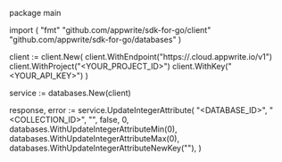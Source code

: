 package main

import (
    "fmt"
    "github.com/appwrite/sdk-for-go/client"
    "github.com/appwrite/sdk-for-go/databases"
)

client := client.New(
    client.WithEndpoint("https://<REGION>.cloud.appwrite.io/v1")
    client.WithProject("<YOUR_PROJECT_ID>")
    client.WithKey("<YOUR_API_KEY>")
)

service := databases.New(client)

response, error := service.UpdateIntegerAttribute(
    "<DATABASE_ID>",
    "<COLLECTION_ID>",
    "",
    false,
    0,
    databases.WithUpdateIntegerAttributeMin(0),
    databases.WithUpdateIntegerAttributeMax(0),
    databases.WithUpdateIntegerAttributeNewKey(""),
)
